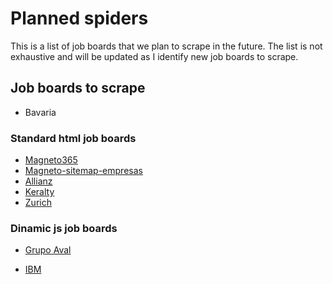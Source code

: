 # Planned spiders

This is a list of job boards that we plan to scrape in the future. The list is not exhaustive and will be updated as I identify new job boards to scrape.

## Job boards to scrape

- Bavaria

### Standard html job boards

- [Magneto365](https://www.magneto365.com/co/empresas/)
- [Magneto-sitemap-empresas](https://sitemaps.magneto365.com/sitemap-jobsites.xml)
- [Allianz](https://careers.allianz.com/global/search?searchby=location&createNewAlert=false&q=&locationsearch=Colombia&optionsFacetsDD_department=&optionsFacetsDD_shifttype=&optionsFacetsDD_customfield3=&optionsFacetsDD_customfield2=&optionsFacetsDD_facility=&optionsFacetsDD_customfield4=&optionsFacetsDD_dept=&inputSearchValue=Colombia&quatFlag=false)
- [Keralty](https://uneteakeralty.keralty.com/col/search/?createNewAlert=false&q=&locationsearch=Co&optionsFacetsDD_brand=)
- [Zurich](https://www.careers.zurich.com/job/Bogot%C3%A1-Analista-Comercial/820368702/?utm_source=Indeed&utm_medium=organic&utm_campaign=Indeed)

### Dinamic js job boards

- [Grupo Aval](https://career17.sapsf.com/career?company=atodahoras&career%5fns=job%5flisting%5fsummary&navBarLevel=JOB%5fSEARCH&site=VjItaHJ4VmtnZEVBOWFWWnB1V2tIMmtRZz09&_s.crb=iTzVgD4C72fvRMI6e%2bavYRNLfzk7iGOLh49O0i49n8U%3d)

- [IBM](https://www.ibm.com/careers/search?field_keyword_05[0]=Colombia&sort=dcdate_desc)
